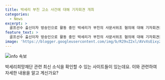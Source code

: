 ```yaml
---
title: 박세리 부친 고소 사건에 대해 기자회견 개최
categories:
  - News
excerpt: >
  골프선수 출신이자 방송인으로 활동 중인 박세리가 부친의 사문서위조 혐의에 대해 기자회견을 열고 직접 입장을 피력했다. 박세리희망재단은 사안이 과대 해석되고 억측 기사들이 나오는 등 정확한 사실관계를 알리기 위해 이번 회견을 갖게 됐다고 밝혔다. 기자회견은 서울 강남구 삼성동 코엑스센터에서 열리며, 박세리와 재단의 법률대리인까지 참석할 예정이다. 전에는 부친이 국제골프학교 설립 업체로부터 참여 제안을 받고, 재단의 법인 도장을 제작하여 사용한 것을 알고 경찰고소한 사례가 있었다.
feature_text: >
  골프선수 출신이자 방송인으로 활동 중인 박세리가 부친의 사문서위조 혐의에 대해 기자회견을 열고 직접 입장을 피력했다. 박세리희망재단은 사안이 과대 해석되고 억측 기사들이 나오는 등 정확한 사실관계를 알리기 위해 이번 회견을 갖게 됐다고 밝혔다. 기자회견은 서울 강남구 삼성동 코엑스센터에서 열리며, 박세리와 재단의 법률대리인까지 참석할 예정이다. 전에는 부친이 국제골프학교 설립 업체로부터 참여 제안을 받고, 재단의 법인 도장을 제작하여 사용한 것을 알고 경찰고소한 사례가 있었다.
image: 'https://blogger.googleusercontent.com/img/b/R29vZ2xl/AVvXsEixyZcFfHzMRdzZMjFBmAUKJYCLCGyLL1o632UiGVXcaFdKo_bkvkuCioo0uUKlGfBVcT3P84aROyZIXSBEx3Aw5nCQ3pTgDom1WDC4m8eifvWiAmWEEVb4x6G_l8C0QH225ldMjyaFvpxGEBGNO37VmDTDMHGhJPq73UglMfDca1-0aw/s1600/blogspot.png'
---
```


<p><img src="https://blogger.googleusercontent.com/img/b/R29vZ2xl/AVvXsEixyZcFfHzMRdzZMjFBmAUKJYCLCGyLL1o632UiGVXcaFdKo_bkvkuCioo0uUKlGfBVcT3P84aROyZIXSBEx3Aw5nCQ3pTgDom1WDC4m8eifvWiAmWEEVb4x6G_l8C0QH225ldMjyaFvpxGEBGNO37VmDTDMHGhJPq73UglMfDca1-0aw/s1600/blogspot.png" alt="info 속보" /></p>

<p data-ke-size="size16">박세리희망재단 관련 최신 소식을 확인할 수 있는 사이트들이 있는데요. 이와 관련하여 자세한 내용을 알고 계신가요?</p>

